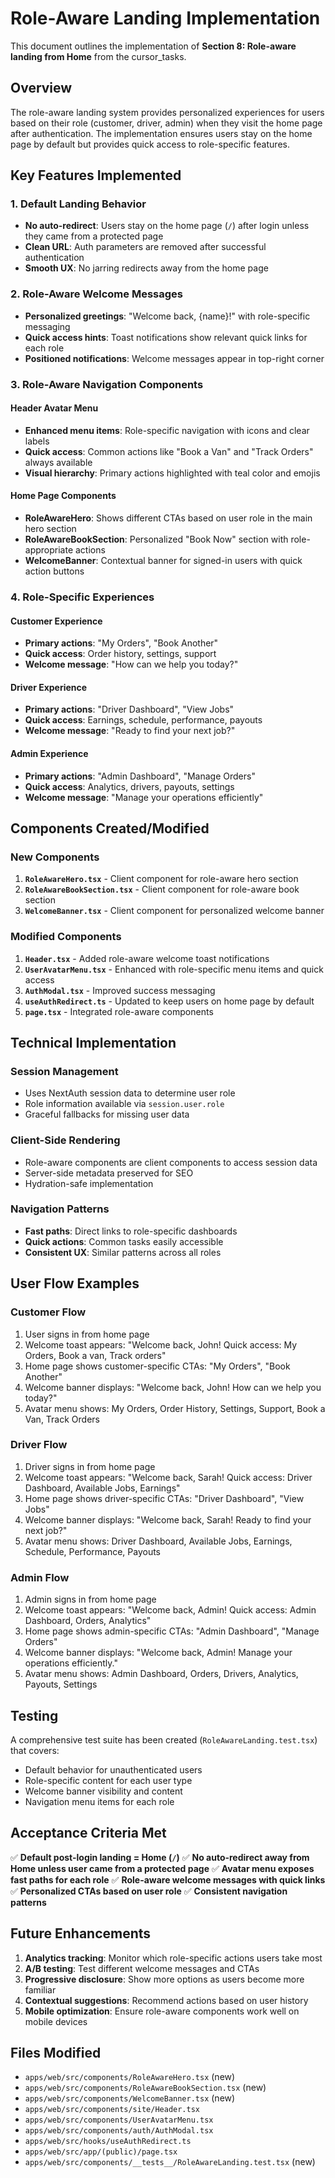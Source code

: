 # Role-Aware Landing Implementation

This document outlines the implementation of **Section 8: Role-aware landing from Home** from the cursor_tasks.

## Overview

The role-aware landing system provides personalized experiences for users based on their role (customer, driver, admin) when they visit the home page after authentication. The implementation ensures users stay on the home page by default but provides quick access to role-specific features.

## Key Features Implemented

### 1. Default Landing Behavior
- **No auto-redirect**: Users stay on the home page (`/`) after login unless they came from a protected page
- **Clean URL**: Auth parameters are removed after successful authentication
- **Smooth UX**: No jarring redirects away from the home page

### 2. Role-Aware Welcome Messages
- **Personalized greetings**: "Welcome back, {name}!" with role-specific messaging
- **Quick access hints**: Toast notifications show relevant quick links for each role
- **Positioned notifications**: Welcome messages appear in top-right corner

### 3. Role-Aware Navigation Components

#### Header Avatar Menu
- **Enhanced menu items**: Role-specific navigation with icons and clear labels
- **Quick access**: Common actions like "Book a Van" and "Track Orders" always available
- **Visual hierarchy**: Primary actions highlighted with teal color and emojis

#### Home Page Components
- **RoleAwareHero**: Shows different CTAs based on user role in the main hero section
- **RoleAwareBookSection**: Personalized "Book Now" section with role-appropriate actions
- **WelcomeBanner**: Contextual banner for signed-in users with quick action buttons

### 4. Role-Specific Experiences

#### Customer Experience
- **Primary actions**: "My Orders", "Book Another"
- **Quick access**: Order history, settings, support
- **Welcome message**: "How can we help you today?"

#### Driver Experience
- **Primary actions**: "Driver Dashboard", "View Jobs"
- **Quick access**: Earnings, schedule, performance, payouts
- **Welcome message**: "Ready to find your next job?"

#### Admin Experience
- **Primary actions**: "Admin Dashboard", "Manage Orders"
- **Quick access**: Analytics, drivers, payouts, settings
- **Welcome message**: "Manage your operations efficiently"

## Components Created/Modified

### New Components
1. **`RoleAwareHero.tsx`** - Client component for role-aware hero section
2. **`RoleAwareBookSection.tsx`** - Client component for role-aware book section
3. **`WelcomeBanner.tsx`** - Client component for personalized welcome banner

### Modified Components
1. **`Header.tsx`** - Added role-aware welcome toast notifications
2. **`UserAvatarMenu.tsx`** - Enhanced with role-specific menu items and quick access
3. **`AuthModal.tsx`** - Improved success messaging
4. **`useAuthRedirect.ts`** - Updated to keep users on home page by default
5. **`page.tsx`** - Integrated role-aware components

## Technical Implementation

### Session Management
- Uses NextAuth session data to determine user role
- Role information available via `session.user.role`
- Graceful fallbacks for missing user data

### Client-Side Rendering
- Role-aware components are client components to access session data
- Server-side metadata preserved for SEO
- Hydration-safe implementation

### Navigation Patterns
- **Fast paths**: Direct links to role-specific dashboards
- **Quick actions**: Common tasks easily accessible
- **Consistent UX**: Similar patterns across all roles

## User Flow Examples

### Customer Flow
1. User signs in from home page
2. Welcome toast appears: "Welcome back, John! Quick access: My Orders, Book a van, Track orders"
3. Home page shows customer-specific CTAs: "My Orders", "Book Another"
4. Welcome banner displays: "Welcome back, John! How can we help you today?"
5. Avatar menu shows: My Orders, Order History, Settings, Support, Book a Van, Track Orders

### Driver Flow
1. Driver signs in from home page
2. Welcome toast appears: "Welcome back, Sarah! Quick access: Driver Dashboard, Available Jobs, Earnings"
3. Home page shows driver-specific CTAs: "Driver Dashboard", "View Jobs"
4. Welcome banner displays: "Welcome back, Sarah! Ready to find your next job?"
5. Avatar menu shows: Driver Dashboard, Available Jobs, Earnings, Schedule, Performance, Payouts

### Admin Flow
1. Admin signs in from home page
2. Welcome toast appears: "Welcome back, Admin! Quick access: Admin Dashboard, Orders, Analytics"
3. Home page shows admin-specific CTAs: "Admin Dashboard", "Manage Orders"
4. Welcome banner displays: "Welcome back, Admin! Manage your operations efficiently."
5. Avatar menu shows: Admin Dashboard, Orders, Drivers, Analytics, Payouts, Settings

## Testing

A comprehensive test suite has been created (`RoleAwareLanding.test.tsx`) that covers:
- Default behavior for unauthenticated users
- Role-specific content for each user type
- Welcome banner visibility and content
- Navigation menu items for each role

## Acceptance Criteria Met

✅ **Default post-login landing = Home (`/`)**
✅ **No auto-redirect away from Home unless user came from a protected page**
✅ **Avatar menu exposes fast paths for each role**
✅ **Role-aware welcome messages with quick links**
✅ **Personalized CTAs based on user role**
✅ **Consistent navigation patterns**

## Future Enhancements

1. **Analytics tracking**: Monitor which role-specific actions users take most
2. **A/B testing**: Test different welcome messages and CTAs
3. **Progressive disclosure**: Show more options as users become more familiar
4. **Contextual suggestions**: Recommend actions based on user history
5. **Mobile optimization**: Ensure role-aware components work well on mobile devices

## Files Modified

- `apps/web/src/components/RoleAwareHero.tsx` (new)
- `apps/web/src/components/RoleAwareBookSection.tsx` (new)
- `apps/web/src/components/WelcomeBanner.tsx` (new)
- `apps/web/src/components/site/Header.tsx`
- `apps/web/src/components/UserAvatarMenu.tsx`
- `apps/web/src/components/auth/AuthModal.tsx`
- `apps/web/src/hooks/useAuthRedirect.ts`
- `apps/web/src/app/(public)/page.tsx`
- `apps/web/src/components/__tests__/RoleAwareLanding.test.tsx` (new)
